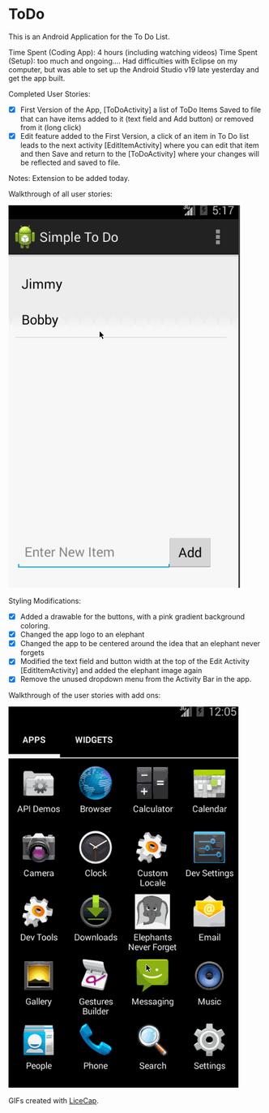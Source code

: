 ToDo
====
This is an Android Application for the To Do List.

Time Spent (Coding App): 4 hours (including watching videos)
Time Spent (Setup): too much and ongoing.... Had difficulties with Eclipse on my computer, but was able to set up the Android Studio v19 late yesterday and get the app built.

Completed User Stories:

* [x] First Version of the App, [ToDoActivity] a list of ToDo Items Saved to file that can have items added to it (text field and Add button) or removed from it (long click)
* [x] Edit feature added to the First Version, a click of an item in To Do list leads to the next activity [EditItemActivity] where you can edit that item and then Save and return to the [ToDoActivity] where your changes will be reflected and saved to file.

Notes:  Extension to be added today. 

Walkthrough of all user stories:

![Video Walkthrough](todobasic.gif)


Styling Modifications:

* [x] Added a drawable for the buttons, with a pink gradient background coloring.
* [x] Changed the app logo to an elephant
* [x] Changed the app to be centered around the idea that an elephant never forgets
* [x] Modified the text field and button width at the top of the Edit Activity [EditItemActivity] and added the elephant image again
* [x] Remove the unused dropdown menu from the Activity Bar in the app.

Walkthrough of the user stories with add ons:

![Video Walkthrough](todoaddon.gif)


GIFs created with [LiceCap](http://www.cockos.com/licecap/).


